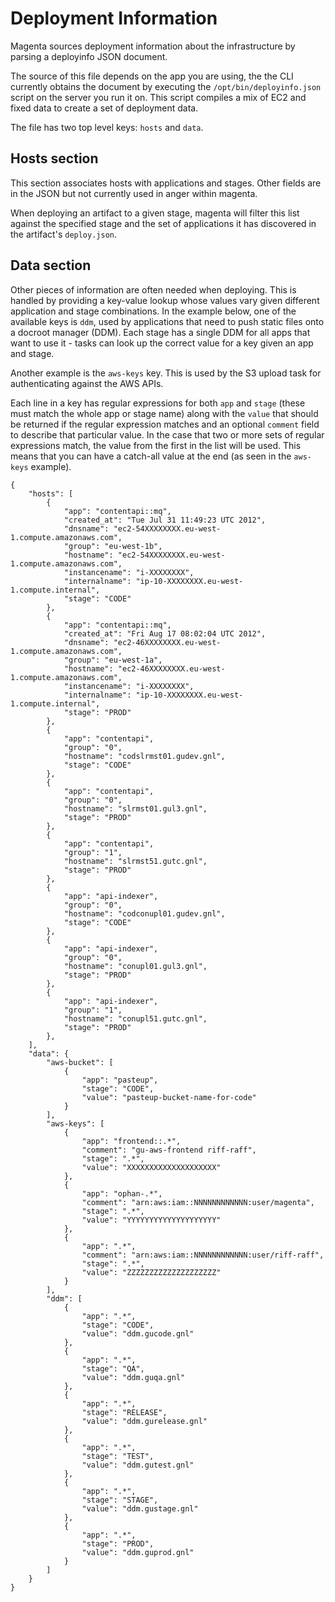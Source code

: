 Deployment Information
======================

Magenta sources deployment information about the infrastructure by parsing a deployinfo JSON document.

The source of this file depends on the app you are using, the the CLI currently obtains the document by executing
the `/opt/bin/deployinfo.json` script on the server you run it on.  This script compiles a mix of EC2 and fixed data
to create a set of deployment data.

The file has two top level keys: `hosts` and `data`.

Hosts section
-------------

This section associates hosts with applications and stages.  Other fields are in the JSON but not currently used in
 anger within magenta.

When deploying an artifact to a given stage, magenta will filter this list against the specified stage and the set of
 applications it has discovered in the artifact's `deploy.json`.

Data section
------------

Other pieces of information are often needed when deploying.  This is handled by providing a key-value lookup whose
values vary given different application and stage combinations.  In the example below, one of the available keys is
`ddm`, used by applications that need to push static files onto a docroot manager (DDM).  Each stage has a single DDM
for all apps that want to use it - tasks can look up the correct value for a key given an app and stage.

Another example is the `aws-keys` key.  This is used by the S3 upload task for authenticating against the AWS APIs.

Each line in a key has regular expressions for both `app` and `stage` (these must match the whole app or stage name)
along with the `value` that should be returned if the regular expression matches and an optional `comment` field to
describe that particular value.  In the case that two or more sets of regular expressions match, the value from the
first in the list will be used.  This means that you can have a catch-all value at the end (as seen in the `aws-keys`
example).

    {
        "hosts": [
            {
                "app": "contentapi::mq",
                "created_at": "Tue Jul 31 11:49:23 UTC 2012",
                "dnsname": "ec2-54XXXXXXXX.eu-west-1.compute.amazonaws.com",
                "group": "eu-west-1b",
                "hostname": "ec2-54XXXXXXXX.eu-west-1.compute.amazonaws.com",
                "instancename": "i-XXXXXXXX",
                "internalname": "ip-10-XXXXXXXX.eu-west-1.compute.internal",
                "stage": "CODE"
            },
            {
                "app": "contentapi::mq",
                "created_at": "Fri Aug 17 08:02:04 UTC 2012",
                "dnsname": "ec2-46XXXXXXXX.eu-west-1.compute.amazonaws.com",
                "group": "eu-west-1a",
                "hostname": "ec2-46XXXXXXXX.eu-west-1.compute.amazonaws.com",
                "instancename": "i-XXXXXXXX",
                "internalname": "ip-10-XXXXXXXX.eu-west-1.compute.internal",
                "stage": "PROD"
            },
            {
                "app": "contentapi",
                "group": "0",
                "hostname": "codslrmst01.gudev.gnl",
                "stage": "CODE"
            },
            {
                "app": "contentapi",
                "group": "0",
                "hostname": "slrmst01.gul3.gnl",
                "stage": "PROD"
            },
            {
                "app": "contentapi",
                "group": "1",
                "hostname": "slrmst51.gutc.gnl",
                "stage": "PROD"
            },
            {
                "app": "api-indexer",
                "group": "0",
                "hostname": "codconupl01.gudev.gnl",
                "stage": "CODE"
            },
            {
                "app": "api-indexer",
                "group": "0",
                "hostname": "conupl01.gul3.gnl",
                "stage": "PROD"
            },
            {
                "app": "api-indexer",
                "group": "1",
                "hostname": "conupl51.gutc.gnl",
                "stage": "PROD"
            },
        ],
        "data": {
            "aws-bucket": [
                {
                    "app": "pasteup",
                    "stage": "CODE",
                    "value": "pasteup-bucket-name-for-code"
                }
            ],
            "aws-keys": [
                {
                    "app": "frontend::.*",
                    "comment": "gu-aws-frontend riff-raff",
                    "stage": ".*",
                    "value": "XXXXXXXXXXXXXXXXXXXX"
                },
                {
                    "app": "ophan-.*",
                    "comment": "arn:aws:iam::NNNNNNNNNNNN:user/magenta",
                    "stage": ".*",
                    "value": "YYYYYYYYYYYYYYYYYYYY"
                },
                {
                    "app": ".*",
                    "comment": "arn:aws:iam::NNNNNNNNNNNN:user/riff-raff",
                    "stage": ".*",
                    "value": "ZZZZZZZZZZZZZZZZZZZZ"
                }
            ],
            "ddm": [
                {
                    "app": ".*",
                    "stage": "CODE",
                    "value": "ddm.gucode.gnl"
                },
                {
                    "app": ".*",
                    "stage": "QA",
                    "value": "ddm.guqa.gnl"
                },
                {
                    "app": ".*",
                    "stage": "RELEASE",
                    "value": "ddm.gurelease.gnl"
                },
                {
                    "app": ".*",
                    "stage": "TEST",
                    "value": "ddm.gutest.gnl"
                },
                {
                    "app": ".*",
                    "stage": "STAGE",
                    "value": "ddm.gustage.gnl"
                },
                {
                    "app": ".*",
                    "stage": "PROD",
                    "value": "ddm.guprod.gnl"
                }
            ]
        }
    }